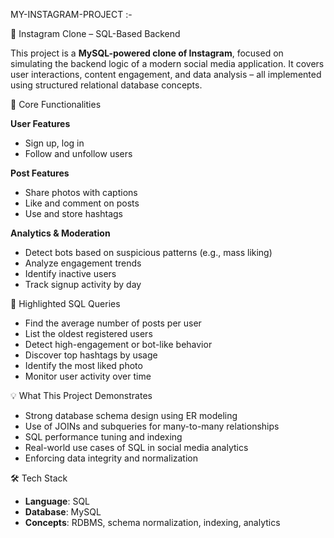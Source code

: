  MY-INSTAGRAM-PROJECT :- 
 
 📸 Instagram Clone – SQL-Based Backend

This project is a **MySQL-powered clone of Instagram**, focused on simulating the backend logic of a modern social media application. It covers user interactions, content engagement, and data analysis – all implemented using structured relational database concepts.

 🔧 Core Functionalities

 **User Features**

  * Sign up, log in
  * Follow and unfollow users

 **Post Features**

  * Share photos with captions
  * Like and comment on posts
  * Use and store hashtags

  **Analytics & Moderation**

  * Detect bots based on suspicious patterns (e.g., mass liking)
  * Analyze engagement trends
  * Identify inactive users
  * Track signup activity by day

 📌 Highlighted SQL Queries

* Find the average number of posts per user
* List the oldest registered users
* Detect high-engagement or bot-like behavior
* Discover top hashtags by usage
* Identify the most liked photo
* Monitor user activity over time

 💡 What This Project Demonstrates

* Strong database schema design using ER modeling
* Use of JOINs and subqueries for many-to-many relationships
* SQL performance tuning and indexing
* Real-world use cases of SQL in social media analytics
* Enforcing data integrity and normalization

 🛠 Tech Stack

* **Language**: SQL
* **Database**: MySQL
* **Concepts**: RDBMS, schema normalization, indexing, analytics

